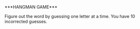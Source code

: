 <p>***HANGMAN GAME***</p>
Figure out the word by guessing one letter at a time. You have 10 incorrected guesses.
